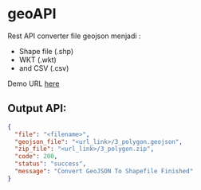 # geoAPI

Rest API converter file geojson menjadi :
- Shape file (.shp)
- WKT (.wkt)
- and CSV (.csv)

Demo URL [here](https://geofence-api.asiaresearchinstitute.com/?name=2_DemoAccount&file=3_polygon)

## Output API:

```json
{
  "file": "<filename>",
  "geojson_file": "<url_link>/3_polygon.geojson",
  "zip_file": "<url_link>/3_polygon.zip",
  "code": 200,
  "status": "success",
  "message": "Convert GeoJSON To Shapefile Finished"
}
```
